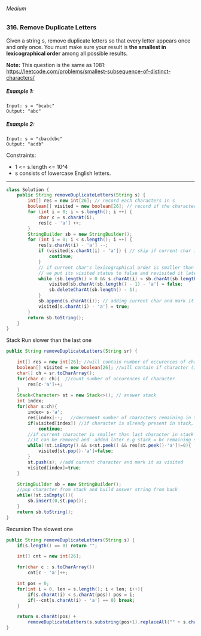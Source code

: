 ###### Medium
### 316. Remove Duplicate Letters

Given a string s, remove duplicate letters so that every letter appears once and only once. You must make sure your result is **the smallest in lexicographical order** 
among all possible results.

**Note:** This question is the same as 1081: https://leetcode.com/problems/smallest-subsequence-of-distinct-characters/

##### Example 1:
```
Input: s = "bcabc"
Output: "abc"
```

##### Example 2:
```
Input: s = "cbacdcbc"
Output: "acdb"
```

Constraints:
* 1 <= s.length <= 10^4
* s consists of lowercase English letters.
***
```java
class Solution {
    public String removeDuplicateLetters(String s) {
        int[] res = new int[26]; // record each characters in s
        boolean[] visited = new boolean[26]; // record if the character is visited in stringbuilder
        for (int i = 0; i < s.length(); i ++) {
            char c = s.charAt(i);
            res[c - 'a'] ++;
        }
        StringBuilder sb = new StringBuilder();
        for (int i = 0; i < s.length(); i ++) {
            res[s.charAt(i) - 'a'] --;
            if (visited[s.charAt(i) - 'a']) { // skip if current char is already in the sb
                continue;
            }
            // if current char's lexicographical order is smaller than the last char in the sb
            // we put its visited status to false and revisited it later 
            while (sb.length() > 0 && s.charAt(i) < sb.charAt(sb.length() - 1) && res[sb.charAt(sb.length() - 1) - 'a'] != 0) {
                visited[sb.charAt(sb.length() - 1) - 'a'] = false;
                sb.deleteCharAt(sb.length() - 1);
            }
            sb.append(s.charAt(i)); // adding current char and mark it as visited
            visited[s.charAt(i) - 'a'] = true;
        }
        return sb.toString();
    }
}
```

Stack
Run slower than the last one

```java
public String removeDuplicateLetters(String sr) {

    int[] res = new int[26]; //will contain number of occurences of character (i+'a')
    boolean[] visited = new boolean[26]; //will contain if character (i+'a') is present in current result Stack
    char[] ch = sr.toCharArray();
    for(char c: ch){  //count number of occurences of character 
        res[c-'a']++;
    }
    Stack<Character> st = new Stack<>(); // answer stack
    int index;
    for(char s:ch){ 
        index= s-'a';
        res[index]--;   //decrement number of characters remaining in the string to be analysed
        if(visited[index]) //if character is already present in stack, dont bother
            continue;
        //if current character is smaller than last character in stack which occurs later in the string again
        //it can be removed and  added later e.g stack = bc remaining string abc then a can pop b and then c
        while(!st.isEmpty() && s<st.peek() && res[st.peek()-'a']!=0){ 
            visited[st.pop()-'a']=false;
        }
        st.push(s); //add current character and mark it as visited
        visited[index]=true;
    }

    StringBuilder sb = new StringBuilder();
    //pop character from stack and build answer string from back
    while(!st.isEmpty()){
        sb.insert(0,st.pop());
    }
    return sb.toString();
}
```

Recursion
The slowest one
```java
public String removeDuplicateLetters(String s) {
    if(s.length() == 0) return "";

    int[] cnt = new int[26];

    for(char c : s.toCharArray())
        cnt[c - 'a']++;

    int pos = 0;
    for(int i = 0, len = s.length(); i < len; i++){
        if(s.charAt(i) < s.charAt(pos)) pos = i;
        if(--cnt[s.charAt(i) - 'a'] == 0) break;
    }

    return s.charAt(pos) + 
        removeDuplicateLetters(s.substring(pos+1).replaceAll("" + s.charAt(pos), ""));
}
```
